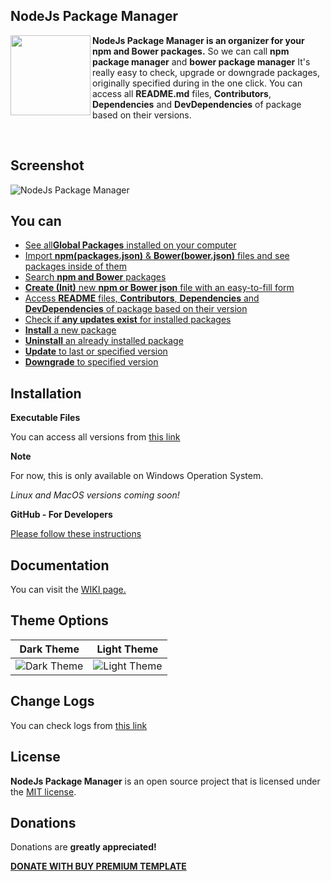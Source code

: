 NodeJs Package Manager
----------
<img src="https://raw.githubusercontent.com/gurayyarar/NodeJsPackageManager/master/images/app.png" width="128" align="left"/>

**NodeJs Package Manager is an organizer for your npm and Bower packages.** So we can call **npm package manager** and **bower package manager** 
It's really easy to check, upgrade or downgrade packages, originally specified during in the one click.
You can access all **README.md** files, **Contributors**, **Dependencies** and **DevDependencies** of package based on their versions.

<br>

Screenshot
----------
![NodeJs Package Manager](https://raw.githubusercontent.com/gurayyarar/NodeJsPackageManager/master/images/documentation/readme-main.gif)

You can
----------

 - [See all**Global Packages** installed on your computer](https://github.com/gurayyarar/NodeJsPackageManager/wiki/Global-Packages)
 - [Import **npm(packages.json)** & **Bower(bower.json)** files and see packages inside of them](https://github.com/gurayyarar/NodeJsPackageManager/wiki/Open-Packages)
 - [Search **npm and Bower** packages](https://github.com/gurayyarar/NodeJsPackageManager/wiki/Search-Mechanism)
 - [**Create (Init)** new **npm or Bower json** file with an easy-to-fill form](https://github.com/gurayyarar/NodeJsPackageManager/wiki/Init-npm&bower-Json-File)
 - [Access **README** files, **Contributors**, **Dependencies** and **DevDependencies** of package based on their version](https://github.com/gurayyarar/NodeJsPackageManager/wiki/Get-Package-Detail-According-To-Version)
 - [Check if **any updates exist** for installed packages](https://github.com/gurayyarar/NodeJsPackageManager/wiki/Updates-of-Packages)
 - [**Install** a new package](https://github.com/gurayyarar/NodeJsPackageManager/wiki/Installation)
 - [**Uninstall** an already installed package](https://github.com/gurayyarar/NodeJsPackageManager/wiki/Uninstall-The-Package)
 - [**Update** to last or specified version](https://github.com/gurayyarar/NodeJsPackageManager/wiki/Updates-of-Packages)
 - [**Downgrade** to specified version](https://github.com/gurayyarar/NodeJsPackageManager/wiki/Downgrade-Package-Version)
 

Installation
----------
**Executable Files**

You can access all versions from [this link](https://github.com/gurayyarar/NodeJsPackageManager/releases)

**Note**

For now, this is only available on Windows Operation System.

*Linux and MacOS versions coming soon!*


**GitHub - For Developers**

[Please follow these instructions](https://github.com/gurayyarar/NodeJsPackageManager/wiki/Installation---For-Developers)


Documentation
----------
You can visit the [WIKI page.](https://github.com/gurayyarar/NodeJsPackageManager/wiki)

Theme Options
----------
|Dark Theme|Light Theme|
|---|---|
|![Dark Theme](https://raw.githubusercontent.com/gurayyarar/NodeJsPackageManager/master/images/themes/dark-theme-big.jpg)|![Light Theme](https://raw.githubusercontent.com/gurayyarar/NodeJsPackageManager/master/images/themes/light-theme-big.jpg)|

Change Logs
----------
You can check logs from [this link](https://github.com/gurayyarar/NodeJsPackageManager/wiki/Changelogs)

License
----------
**NodeJs Package Manager** is an open source project that is licensed under the [MIT license](http://opensource.org/licenses/MIT).

Donations
----------
Donations are **greatly appreciated!**

**[DONATE WITH BUY PREMIUM TEMPLATE](http://bit.ly/2wGb62y)**
